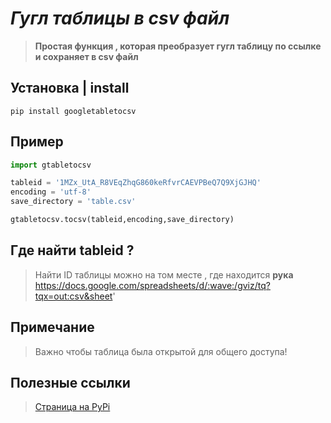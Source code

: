 # ***Гугл таблицы в csv файл***
> **Простая функция , которая преобразует гугл таблицу по ссылке и сохраняет в csv файл**
## Установка | install
```
pip install googletabletocsv
```
## Пример
```python
import gtabletocsv

tableid = '1MZx_UtA_R8VEqZhqG860keRfvrCAEVPBeQ7Q9XjGJHQ'
encoding = 'utf-8'
save_directory = 'table.csv'

gtabletocsv.tocsv(tableid,encoding,save_directory)
```

## Где найти tableid ?
>Найти ID таблицы можно на том месте , где находится **рука**                                     
>https://docs.google.com/spreadsheets/d/:wave:/gviz/tq?tqx=out:csv&sheet' 

## Примечание
>Важно чтобы таблица была открытой для общего доступа!

## Полезные ссылки
>[Страница на PyPi](https://pypi.org/project/gtabletocsv/)



